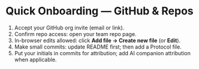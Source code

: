 # Quick Onboarding — GitHub & Repos

1) Accept your GitHub org invite (email or link).  
2) Confirm repo access: open your team repo page.  
3) In-browser edits allowed: click **Add file → Create new file** (or **Edit**).  
4) Make small commits: update README first; then add a Protocol file.  
5) Put your initials in commits for attribution; add AI companion attribution when applicable.
